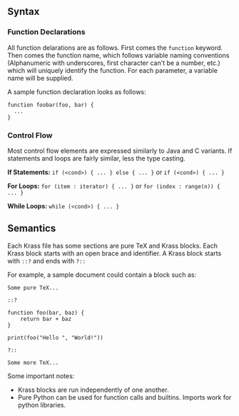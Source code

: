 ## Syntax

### Function Declarations

All function delarations are as follows. First comes the `function` keyword. Then comes the function name, which follows variable naming conventions (Alphanumeric with underscores, first character can't be a number, etc.) which will uniquely identify the function. For each parameter, a variable name will be supplied.

A sample function declaration looks as follows:

```
function foobar(foo, bar) {
  ...
}
```

### Control Flow

Most control flow elements are expressed similarly to Java and C variants. If statements and loops are fairly similar, less the type casting.

**If Statements:** `if (<cond>) { ... } else { ... }` or `if (<cond>) { ... }`

**For Loops:** `for (item : iterator) { ... }` or `for (index : range(n)) { ... }`

**While Loops:** `while (<cond>) { ... }`

## Semantics

Each Krass file has some sections are pure TeX and Krass blocks. Each Krass block starts with an open brace and identifier. A Krass block starts with `::?` and ends with `?::`

For example, a sample document could contain a block such as:

```
Some pure TeX...

::?

function foo(bar, baz) {
    return bar + baz
}

print(foo("Hello ", "World!"))

?::

Some more TeX...
```

Some important notes: 

- Krass blocks are run independently of one another.
- Pure Python can be used for function calls and builtins. Imports work for python libraries.
